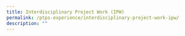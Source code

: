 ```yaml
---
title: Interdisciplinary Project Work (IPW)
permalink: /ptps-experience/interdisciplinary-project-work-ipw/
description: ""
---
```

